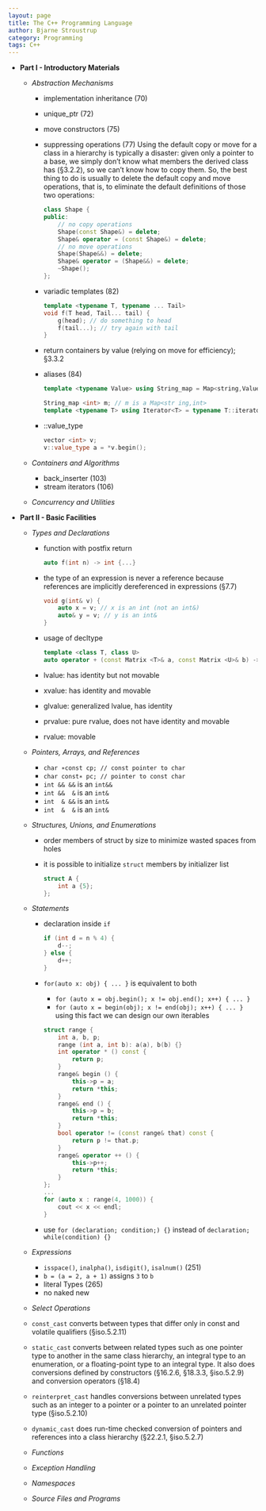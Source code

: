 ```yaml
---
layout: page
title: The C++ Programming Language
author: Bjarne Stroustrup
category: Programming
tags: C++
---
```

- **Part I - Introductory Materials**
    - *Abstraction Mechanisms*
        - implementation inheritance (70)
        - unique_ptr (72)
        - move constructors (75)
        - suppressing operations (77)
            Using the default copy or move for a class in a hierarchy is typically a disaster: given only a pointer to a base, we simply don’t know what members the derived class has (§3.2.2), so we can’t know how to copy them. So, the best thing to do is usually to delete the default copy and move operations, that is, to eliminate the default definitions of those two operations:
            
            ```cpp
            class Shape {
            public:
                // no copy operations
                Shape(const Shape&) = delete;
                Shape& operator = (const Shape&) = delete;
                // no move operations
                Shape(Shape&&) = delete;
                Shape& operator = (Shape&&) = delete;
                ~Shape();
            };
            ```
        - variadic templates (82)

            ```cpp
            template <typename T, typename ... Tail>
            void f(T head, Tail... tail) {
                g(head); // do something to head
                f(tail...); // try again with tail
            }
            ```
        - return containers by value (relying on move for efficiency); §3.3.2
        - aliases (84)

            ```cpp
            template <typename Value> using String_map = Map<string,Value>;
            
            String_map <int> m; // m is a Map<str ing,int>
            template <typename T> using Iterator<T> = typename T::iterator;
            ```
        - ::value_type

            ```cpp
            vector <int> v;
            v::value_type a = *v.begin();
            ```

    - *Containers and Algorithms*
        - back_inserter (103)
        - stream iterators (106)

    - *Concurrency and Utilities*

- **Part II - Basic Facilities**
    - *Types and Declarations*
        - function with postfix return

            ```cpp
            auto f(int n) -> int {...}
            ```
        - the type of an expression is never a reference because references are implicitly dereferenced in expressions (§7.7)

            ```cpp
            void g(int& v) {
                auto x = v; // x is an int (not an int&)
                auto& y = v; // y is an int&
            }
            ```
        - usage of decltype

            ```cpp
            template <class T, class U>
            auto operator + (const Matrix <T>& a, const Matrix <U>& b) -> Matrix <decltype(T()+U())>;
            ```
        - lvalue: has identity but not movable
        - xvalue: has identity and movable
        - glvalue: generalized lvalue, has identity
        - prvalue: pure rvalue, does not have identity and movable
        - rvalue: movable

    - *Pointers, Arrays, and References*
        - `char ∗const cp; // const pointer to char`
        - `char const∗ pc; // pointer to const char`
        - `int && &&` is an `int&&`
        - `int &&  &` is an `int&`
        - `int  & &&` is an `int&`
        - `int  &  &` is an `int&`

    - *Structures, Unions, and Enumerations*
        - order members of struct by size to minimize wasted spaces from holes
        - it is possible to initialize `struct` members by initializer list

            ```cpp
            struct A {
                int a {5};
            };
            ```

    - *Statements*
        - declaration inside `if`

            ```cpp
            if (int d = n % 4) {
                d--;
            } else {
                d++;
            }
            ```
        - `for(auto x: obj) { ... }` is equivalent to both
            - `for (auto x = obj.begin(); x != obj.end(); x++) { ... }`
            - `for (auto x = begin(obj); x != end(obj); x++) { ... }`
            using this fact we can design our own iterables

            ```cpp
            struct range {
                int a, b, p;
                range (int a, int b): a(a), b(b) {}
                int operator * () const {
                    return p;
                }
                range& begin () {
                    this->p = a;
                    return *this;
                }
                range& end () {
                    this->p = b;
                    return *this;
                }
                bool operator != (const range& that) const {
                    return p != that.p;
                }
                range& operator ++ () {
                    this->p++;
                    return *this;
                }
            };
            ...
            for (auto x : range(4, 1000)) {
                cout << x << endl;
            }

            ```
        - use `for (declaration; condition;) {}` instead of `declaration; while(condition) {}`

    - *Expressions*
        - `isspace()`, `inalpha()`, `isdigit()`, `isalnum()` (251)
        - `b = (a = 2, a + 1)` assigns `3` to `b`
        - literal Types (265)
        - no naked new

    - *Select Operations*
    - `const_cast` converts between types that differ only in const and volatile qualifiers (§iso.5.2.11)
    - `static_cast` converts between related types such as one pointer type to another in the same class hierarchy, an integral type to an enumeration, or a floating-point type to an integral type. It also does conversions defined by constructors (§16.2.6, §18.3.3, §iso.5.2.9) and conversion operators (§18.4)
    - `reinterpret_cast` handles conversions between unrelated types such as an integer to a pointer or a pointer to an unrelated pointer type (§iso.5.2.10)
    - `dynamic_cast` does run-time checked conversion of pointers and references into a class hierarchy (§22.2.1, §iso.5.2.7)

    - *Functions*

    - *Exception Handling*

    - *Namespaces*

    - *Source Files and Programs*

